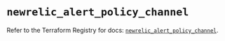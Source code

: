 # `newrelic_alert_policy_channel`

Refer to the Terraform Registry for docs: [`newrelic_alert_policy_channel`](https://registry.terraform.io/providers/newrelic/newrelic/3.43.0/docs/resources/alert_policy_channel).
